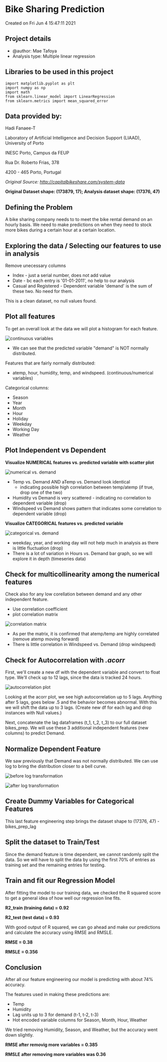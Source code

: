 # Bike Sharing Prediction

Created on Fri Jun  4 15:47:11 2021

## Project details
   * @author: Mae Tafoya
   * Analysis type: Multiple linear regression

## Libraries to be used in this project

```import pandas as pd
import matplotlib.pyplot as plt
import numpy as np
import math
from sklearn.linear_model import LinearRegression
from sklearn.metrics import mean_squared_error
```


## Data provided by:
Hadi Fanaee-T

Laboratory of Artificial Intelligence and Decision Support (LIAAD), University of Porto

INESC Porto, Campus da FEUP

Rua Dr. Roberto Frias, 378

4200 - 465 Porto, Portugal
    
*Original Source: http://capitalbikeshare.com/system-data*

**Original Dataset shape: (173879, 17);
Analysis dataset shape: (17376, 47)**

## Defining the Problem

A bike sharing company needs to  to meet the bike rental demand on an hourly basis. We need to make predictions on when they need
to stock more bikes during a certain hour at a certain location.

## Exploring the data / Selecting our features to use in analysis

Remove unecessary columns
* Index - just a serial number, does not add value
* Date - bc each entry is '01-01-2011', no help to our analysis
* Casual and Registered - Dependent variable 'demand' is the sum of these two. No need for them.


This is a clean dataset, no null values found.

## Plot all features
To get an overall look at the data we will plot a histogram for each feature.

![continuous variables](https://github.com/mae-tafoya/bike-sharing/blob/master/Visualizations/histogram-ALL-Features.png)

* We can see that the predicted variable "demand" is NOT normally distributed.

Features that are fairly normally distributed: 
* atemp, hour, humidity, temp, and windspeed. (continuous/numerical variables)

Categorical columns:
* Season
* Year
* Month
* Hour
* Holiday
* Weekday
* Working Day
* Weather

## Plot Independent vs Dependent

**Visualize NUMERICAL features vs. predicted variable with scatter plot**

![numerical vs. demand](https://github.com/mae-tafoya/bike-sharing/blob/master/Visualizations/NumericVSDemand.png)

* Temp vs. Demand AND aTemp vs. Demand look identical
  * indicating possible high correlation between temp/atemp (if true, drop one of the two)
* Humidity vs Demand is very scattered - indicating no correlation to dependent variable (drop)
* Windspeed vs Demand shows pattern that indicates some correlation to dependent variable (drop)

**Visualize CATEGORICAL features vs. predicted variable**

![categorical vs. demand](https://github.com/mae-tafoya/bike-sharing/blob/master/Visualizations/CategoricalVSDemand.png)

* weekday, year, and working day will not help much in analysis as there is little fluctuation (drop)
* There is a lot of variation in Hours vs. Demand bar graph, so we will explore it in depth (timeseries data)

## Check for multicollinearity among the numerical features

Check also for any low corellation between demand and any other independent feature.
* Use correlation coefficient
* plot correlation matrix

![correlation matrix](https://github.com/mae-tafoya/bike-sharing/blob/master/Visualizations/Correlation.PNG)

* As per the matrix, it is confirmed that atemp/temp are highly correlated (remove atemp moving forward)
* There is little correlation in Windspeed vs. Demand (drop windspeed)

## Check for Autocorrelation with *.acorr*

First, we'll create a new df with the dependent variable and convert to float type. We'll check up to 12 lags, since the data is tracked 24 hours. 

![autocorrelation plot](https://github.com/mae-tafoya/bike-sharing/blob/master/Visualizations/Autocorrelation.png)

Looking at the acorr plot, we see high autocorrelation up to 5 lags. Anything after 5 lags, goes below .5 and the behavior becomes abnormal. With this
we will shift the data up to 3 lags. (Create new df for each lag and drop instances with Null values.)

Next, concatenate the lag dataframes (t_1, t_2, t_3) to our full dataset bikes_prep. We will use these 3 additional independent features (new columns) to predict Demand.

## Normalize Dependent Feature
We saw previously that Demand was not normally distributed. We can use log to bring the distribution closer to a bell curve.

![before log transformation](https://github.com/mae-tafoya/bike-sharing/blob/master/Visualizations/before-log-transformation.png)

![after log transformation](https://github.com/mae-tafoya/bike-sharing/blob/master/Visualizations/after-log-transformation.png)

## Create Dummy Variables for Categorical Features
This last feature engineering step brings the dataset shape to (17376, 47) - bikes_prep_lag

## Split the dataset to Train/Test
Since the demand feature is time dependent, we cannot randomly split the data. So we will have to 
split the data by using the first 70% of entries as training set and the remaining entries for testing.

## Train and fit our Regression Model

After fitting the model to our training data, we checked the R squared score to get a general idea of how well our regression line fits. 

**R2_train (training data) = 0.92**

**R2_test (test data) = 0.93**

With good output of R squared, we can go ahead and make our predictions and calculate the accuracy using RMSE and RMSLE.

**RMSE = 0.38**

**RMSLE = 0.356**

## Conclusion

After all our feature engineering our model is predicting with about 74% accuracy.

The features used in making these predictions are:
* Temp
* Humidity
* Lag units up to 3 for demand (t-1, t-2, t-3)
* Hot encoded variable columns for Season, Month, Hour, Weather 

We tried removing Humidity, Season, and Weather, but the accuracy went down slightly. 

**RMSE after removig more variables = 0.385**

**RMSLE after removing more variables was 0.36**

